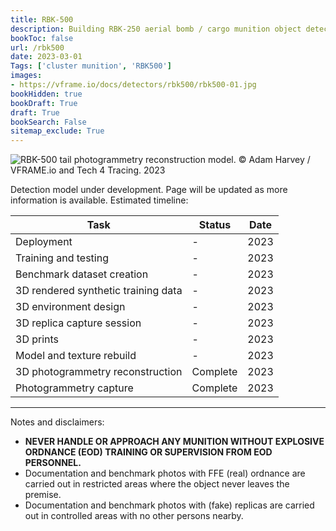 ```yaml
---
title: RBK-500
description: Building RBK-250 aerial bomb / cargo munition object detector
bookToc: false
url: /rbk500
date: 2023-03-01
Tags: ['cluster munition', 'RBK500']
images:
- https://vframe.io/docs/detectors/rbk500/rbk500-01.jpg
bookHidden: true
bookDraft: True
draft: True
bookSearch: False
sitemap_exclude: True
---
```


![RBK-500 tail photogrammetry reconstruction model. &copy; Adam Harvey / VFRAME.io and Tech 4 Tracing. 2023](/docs/detectors/rbk500/rbk500-02.jpg)

Detection model under development. Page will be updated as more information is available. Estimated timeline:

| Task |  Status | Date |
| --- | --- |--- |
| Deployment | - | 2023 |
| Training and testing | - | 2023 |
| Benchmark dataset creation | - | 2023 |
| 3D rendered synthetic training data | - | 2023 |
| 3D environment design | - | 2023 |
| 3D replica capture session  | - | 2023 |
| 3D prints | - | 2023 |
| Model and texture rebuild  | - | 2023 |
| 3D photogrammetry reconstruction | Complete | 2023 |
| Photogrammetry capture | Complete | 2023 |

---

Notes and disclaimers:
- **NEVER HANDLE OR APPROACH ANY MUNITION WITHOUT EXPLOSIVE ORDNANCE (EOD) TRAINING OR SUPERVISION FROM EOD PERSONNEL.**
- Documentation and benchmark photos with FFE (real) ordnance are carried out in restricted areas where the object never leaves the premise.
- Documentation and benchmark photos with (fake) replicas are carried out in controlled areas with no other persons nearby.